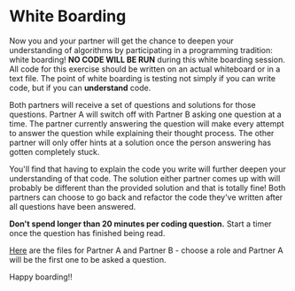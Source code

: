 # White Boarding

Now you and your partner will get the chance to deepen your understanding of
algorithms by participating in a programming tradition: white boarding! **NO
CODE WILL BE RUN** during this white boarding session. All code for this
exercise should be written on an actual whiteboard or in a text file. The point
of white boarding is testing not simply if you can write code, but if you can
**understand** code.

Both partners will receive a set of questions and solutions for those questions.
Partner A will switch off with Partner B asking one question at a time. The
partner currently answering the question will make every attempt to answer the
question while explaining their thought process. The other partner will only
offer hints at a solution once the person answering has gotten completely stuck.

You'll find that having to explain the code you write will further deepen your
understanding of that code. The solution either partner comes up with will
probably be different than the provided solution and that is totally fine! Both
partners can choose to go back and refactor the code they've written after all
questions have been answered.

**Don't spend longer than 20 minutes per coding question.** Start a timer once
the question has finished being read.

[Here][wb] are the files for Partner A and Partner B - choose a role and Partner
A will be the first one to be asked a question.

Happy boarding!!

[wb]:
  https://appacademy-open-assets.s3-us-west-1.amazonaws.com/fullstack/sql/projects/review/whiteboarding_questions.zip
